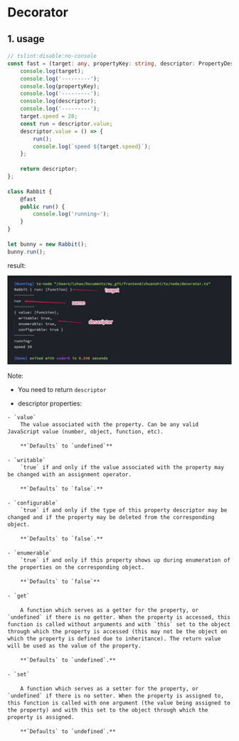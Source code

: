 # Decorator

## 1. usage

```ts
// tslint:disable:no-console
const fast = (target: any, propertyKey: string, descriptor: PropertyDescriptor) => {
    console.log(target);
    console.log('---------');
    console.log(propertyKey);
    console.log('---------');
    console.log(descriptor);
    console.log('---------');
    target.speed = 20;
    const run = descriptor.value;
    descriptor.value = () => {
        run();
        console.log(`speed ${target.speed}`);
    };

    return descriptor;
};

class Rabbit {
    @fast
    public run() {
        console.log('running~');
    }
}

let bunny = new Rabbit();
bunny.run();
```

result:

![decorator](./images/decorator.png)

Note:

-   You need to return `descriptor`

-    descriptor properties:

    - `value`
        The value associated with the property. Can be any valid JavaScript value (number, object, function, etc).

        **`Defaults` to `undefined`**

    - `writable`
        `true` if and only if the value associated with the property may be changed with an assignment operator.

        **`Defaults` to `false`.**

    - `configurable`
        `true` if and only if the type of this property descriptor may be changed and if the property may be deleted from the corresponding object.

        **`Defaults` to `false`.**

    - `enumerable`
        `true` if and only if this property shows up during enumeration of the properties on the corresponding object.

        **`Defaults` to `false`**

    - `get`

        A function which serves as a getter for the property, or `undefined` if there is no getter. When the property is accessed, this function is called without arguments and with `this` set to the object through which the property is accessed (this may not be the object on which the property is defined due to inheritance). The return value will be used as the value of the property.

        **`Defaults` to `undefined`.**

    - `set`

        A function which serves as a setter for the property, or `undefined` if there is no setter. When the property is assigned to, this function is called with one argument (the value being assigned to the property) and with this set to the object through which the property is assigned.

        **`Defaults` to `undefined`.**